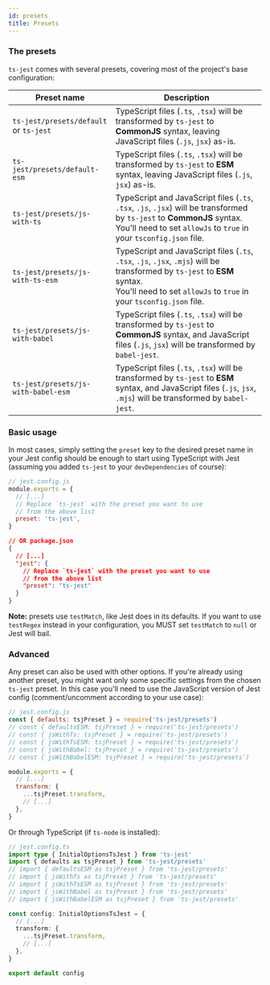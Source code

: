 ```yaml
---
id: presets
title: Presets
---
```


### The presets

`ts-jest` comes with several presets, covering most of the project's base configuration:

| Preset name                                | Description                                                                                                                                                                                         |
| ------------------------------------------ | --------------------------------------------------------------------------------------------------------------------------------------------------------------------------------------------------- |
| `ts-jest/presets/default`<br/>or `ts-jest` | TypeScript files (`.ts`, `.tsx`) will be transformed by `ts-jest` to **CommonJS** syntax, leaving JavaScript files (`.js`, `jsx`) as-is.                                                            |
| `ts-jest/presets/default-esm`<br/>         | TypeScript files (`.ts`, `.tsx`) will be transformed by `ts-jest` to **ESM** syntax, leaving JavaScript files (`.js`, `jsx`) as-is.                                                                 |
| `ts-jest/presets/js-with-ts`               | TypeScript and JavaScript files (`.ts`, `.tsx`, `.js`, `.jsx`) will be transformed by `ts-jest` to **CommonJS** syntax.<br/>You'll need to set `allowJs` to `true` in your `tsconfig.json` file.    |
| `ts-jest/presets/js-with-ts-esm`           | TypeScript and JavaScript files (`.ts`, `.tsx`, `.js`, `.jsx`, `.mjs`) will be transformed by `ts-jest` to **ESM** syntax.<br/>You'll need to set `allowJs` to `true` in your `tsconfig.json` file. |
| `ts-jest/presets/js-with-babel`            | TypeScript files (`.ts`, `.tsx`) will be transformed by `ts-jest` to **CommonJS** syntax, and JavaScript files (`.js`, `jsx`) will be transformed by `babel-jest`.                                  |
| `ts-jest/presets/js-with-babel-esm`        | TypeScript files (`.ts`, `.tsx`) will be transformed by `ts-jest` to **ESM** syntax, and JavaScript files (`.js`, `jsx`, `.mjs`) will be transformed by `babel-jest`.                               |

### Basic usage

In most cases, simply setting the `preset` key to the desired preset name in your Jest config should be enough to start
using TypeScript with Jest (assuming you added `ts-jest` to your `devDependencies` of course):

```js
// jest.config.js
module.exports = {
  // [...]
  // Replace `ts-jest` with the preset you want to use
  // from the above list
  preset: 'ts-jest',
}
```

```json
// OR package.json
{
  // [...]
  "jest": {
    // Replace `ts-jest` with the preset you want to use
    // from the above list
    "preset": "ts-jest"
  }
}
```

**Note:** presets use `testMatch`, like Jest does in its defaults. If you want to use `testRegex` instead in your configuration, you MUST set `testMatch` to `null` or Jest will bail.

### Advanced

Any preset can also be used with other options.
If you're already using another preset, you might want only some specific settings from the chosen `ts-jest` preset.
In this case you'll need to use the JavaScript version of Jest config (comment/uncomment according to your use case):

```js
// jest.config.js
const { defaults: tsjPreset } = require('ts-jest/presets')
// const { defaultsESM: tsjPreset } = require('ts-jest/presets')
// const { jsWithTs: tsjPreset } = require('ts-jest/presets')
// const { jsWithTsESM: tsjPreset } = require('ts-jest/presets')
// const { jsWithBabel: tsjPreset } = require('ts-jest/presets')
// const { jsWithBabelESM: tsjPreset } = require('ts-jest/presets')

module.exports = {
  // [...]
  transform: {
    ...tsjPreset.transform,
    // [...]
  },
}
```

Or through TypeScript (if `ts-node` is installed):

```ts
// jest.config.ts
import type { InitialOptionsTsJest } from 'ts-jest'
import { defaults as tsjPreset } from 'ts-jest/presets'
// import { defaultsESM as tsjPreset } from 'ts-jest/presets'
// import { jsWithTs as tsjPreset } from 'ts-jest/presets'
// import { jsWithTsESM as tsjPreset } from 'ts-jest/presets'
// import { jsWithBabel as tsjPreset } from 'ts-jest/presets'
// import { jsWithBabelESM as tsjPreset } from 'ts-jest/presets'

const config: InitialOptionsTsJest = {
  // [...]
  transform: {
    ...tsjPreset.transform,
    // [...]
  },
}

export default config
```
